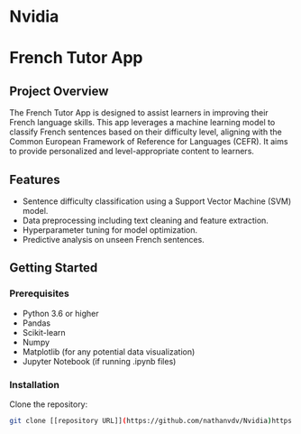 # Nvidia
# French Tutor App

## Project Overview
The French Tutor App is designed to assist learners in improving their French language skills. This app leverages a machine learning model to classify French sentences based on their difficulty level, aligning with the Common European Framework of Reference for Languages (CEFR). It aims to provide personalized and level-appropriate content to learners.

## Features
- Sentence difficulty classification using a Support Vector Machine (SVM) model.
- Data preprocessing including text cleaning and feature extraction.
- Hyperparameter tuning for model optimization.
- Predictive analysis on unseen French sentences.

## Getting Started
### Prerequisites
- Python 3.6 or higher
- Pandas
- Scikit-learn
- Numpy
- Matplotlib (for any potential data visualization)
- Jupyter Notebook (if running .ipynb files)
### Installation
Clone the repository:
```bash
git clone [[repository URL]](https://github.com/nathanvdv/Nvidia)https://github.com/nathanvdv/Nvidia
